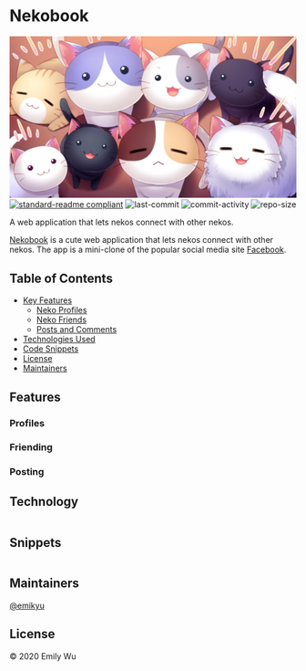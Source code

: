 # Nekobook

[![banner](read_me/anime_cats.jpg)](https://nekobook.herokuapp.com/)
[![standard-readme compliant](https://img.shields.io/badge/standard--readme-OK-green.svg)](https://github.com/RichardLitt/standard-readme)
![last-commit](https://img.shields.io/github/last-commit/emikyu/nekobook)
![commit-activity](https://img.shields.io/github/commit-activity/m/emikyu/nekobook)
![repo-size](https://img.shields.io/github/repo-size/emikyu/nekobook)

A web application that lets nekos connect with other nekos.

[Nekobook](https://nekobook.herokuapp.com) is a cute web application that lets nekos connect with other nekos. The app is a mini-clone of the popular social media site [Facebook](https://facebook.com).

## Table of Contents

- [Key Features](#features)
    - [Neko Profiles](#profiles)
    - [Neko Friends](#friending)
    - [Posts and Comments](#posting)
- [Technologies Used](#technology)
- [Code Snippets](#snippets)
- [License](#license)
- [Maintainers](#maintainers)

## Features

### Profiles

### Friending

### Posting

## Technology

```
```

## Snippets

```
```

## Maintainers

[@emikyu](https://github.com/emikyu)


## License

© 2020 Emily Wu
